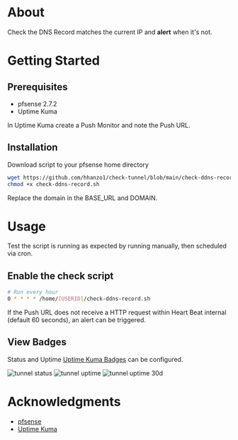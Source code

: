 # About
Check the DNS Record matches the current IP and **alert** when it's not.
# Getting Started
## Prerequisites

* pfsense 2.7.2
* Uptime Kuma 

In Uptime Kuma create a Push Monitor and note the Push URL.

## Installation
Download script to your pfsense home directory
```bash
wget https://github.com/hhanzo1/check-tunnel/blob/main/check-ddns-record.sh
chmod +x check-ddns-record.sh
```

Replace the domain in the BASE_URL and DOMAIN.

# Usage
Test the script is running as expected by running manually, then scheduled via cron.

## Enable the check script
```bash
# Run every hour
0 * * * * /home/[USERID]/check-ddns-record.sh
```
If the Push URL does not receive a HTTP request within Heart Beat internal (default 60 seconds), an alert can be triggered.

## View Badges
Status and Uptime [Uptime Kuma Badges](https://github.com/louislam/uptime-kuma/wiki/Badge) can be configured.

![tunnel status](https://uptime.netwrk8.com/api/badge/17/status)
![tunnel uptime](https://uptime.netwrk8.com/api/badge/17/uptime)
![tunnel uptime 30d](https://uptime.netwrk8.com/api/badge/17/uptime/720?label=Uptime(30d)&labelSuffix=d)

# Acknowledgments
* [pfsense](https://www.pfsense.org/)
* [Uptime Kuma](https://github.com/louislam/uptime-kuma)

